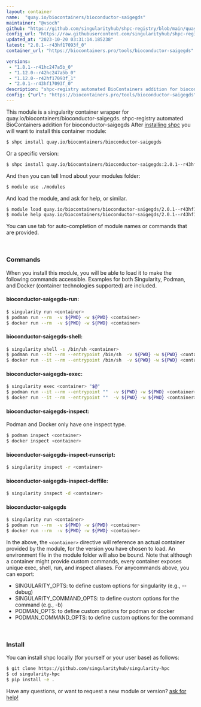 ```yaml
---
layout: container
name:  "quay.io/biocontainers/bioconductor-saigegds"
maintainer: "@vsoch"
github: "https://github.com/singularityhub/shpc-registry/blob/main/quay.io/biocontainers/bioconductor-saigegds/container.yaml"
config_url: "https://raw.githubusercontent.com/singularityhub/shpc-registry/main/quay.io/biocontainers/bioconductor-saigegds/container.yaml"
updated_at: "2023-10-20 03:31:14.185238"
latest: "2.0.1--r43hf17093f_0"
container_url: "https://biocontainers.pro/tools/bioconductor-saigegds"

versions:
 - "1.8.1--r41hc247a5b_0"
 - "1.12.0--r42hc247a5b_0"
 - "1.12.0--r42hf17093f_1"
 - "2.0.1--r43hf17093f_0"
description: "shpc-registry automated BioContainers addition for bioconductor-saigegds"
config: {"url": "https://biocontainers.pro/tools/bioconductor-saigegds", "maintainer": "@vsoch", "description": "shpc-registry automated BioContainers addition for bioconductor-saigegds", "latest": {"2.0.1--r43hf17093f_0": "sha256:c87052e75445a286c812b910ce22289470cca39c8130531ab35067b93c1021c9"}, "tags": {"1.8.1--r41hc247a5b_0": "sha256:d771d815703ac3b404466d9b0c6056736db71a36e68ad3b51cd597756745e388", "1.12.0--r42hc247a5b_0": "sha256:20c8ed9bdbc82a8bf1755d6657f85c52ae6056a28bb1a7a88849ffab15ed416a", "1.12.0--r42hf17093f_1": "sha256:49fc7fe391b43a14f50c5920324746a12e4838a71308e4c8b986d3d0aca46b43", "2.0.1--r43hf17093f_0": "sha256:c87052e75445a286c812b910ce22289470cca39c8130531ab35067b93c1021c9"}, "docker": "quay.io/biocontainers/bioconductor-saigegds"}
---
```


This module is a singularity container wrapper for quay.io/biocontainers/bioconductor-saigegds.
shpc-registry automated BioContainers addition for bioconductor-saigegds
After [installing shpc](#install) you will want to install this container module:


```bash
$ shpc install quay.io/biocontainers/bioconductor-saigegds
```

Or a specific version:

```bash
$ shpc install quay.io/biocontainers/bioconductor-saigegds:2.0.1--r43hf17093f_0
```

And then you can tell lmod about your modules folder:

```bash
$ module use ./modules
```

And load the module, and ask for help, or similar.

```bash
$ module load quay.io/biocontainers/bioconductor-saigegds/2.0.1--r43hf17093f_0
$ module help quay.io/biocontainers/bioconductor-saigegds/2.0.1--r43hf17093f_0
```

You can use tab for auto-completion of module names or commands that are provided.

<br>

### Commands

When you install this module, you will be able to load it to make the following commands accessible.
Examples for both Singularity, Podman, and Docker (container technologies supported) are included.

#### bioconductor-saigegds-run:

```bash
$ singularity run <container>
$ podman run --rm  -v ${PWD} -w ${PWD} <container>
$ docker run --rm  -v ${PWD} -w ${PWD} <container>
```

#### bioconductor-saigegds-shell:

```bash
$ singularity shell -s /bin/sh <container>
$ podman run --it --rm --entrypoint /bin/sh  -v ${PWD} -w ${PWD} <container>
$ docker run --it --rm --entrypoint /bin/sh  -v ${PWD} -w ${PWD} <container>
```

#### bioconductor-saigegds-exec:

```bash
$ singularity exec <container> "$@"
$ podman run --it --rm --entrypoint ""  -v ${PWD} -w ${PWD} <container> "$@"
$ docker run --it --rm --entrypoint ""  -v ${PWD} -w ${PWD} <container> "$@"
```

#### bioconductor-saigegds-inspect:

Podman and Docker only have one inspect type.

```bash
$ podman inspect <container>
$ docker inspect <container>
```

#### bioconductor-saigegds-inspect-runscript:

```bash
$ singularity inspect -r <container>
```

#### bioconductor-saigegds-inspect-deffile:

```bash
$ singularity inspect -d <container>
```



#### bioconductor-saigegds

```bash
$ singularity run <container>
$ podman run --rm  -v ${PWD} -w ${PWD} <container>
$ docker run --rm  -v ${PWD} -w ${PWD} <container>
```


In the above, the `<container>` directive will reference an actual container provided
by the module, for the version you have chosen to load. An environment file in the
module folder will also be bound. Note that although a container
might provide custom commands, every container exposes unique exec, shell, run, and
inspect aliases. For anycommands above, you can export:

 - SINGULARITY_OPTS: to define custom options for singularity (e.g., --debug)
 - SINGULARITY_COMMAND_OPTS: to define custom options for the command (e.g., -b)
 - PODMAN_OPTS: to define custom options for podman or docker
 - PODMAN_COMMAND_OPTS: to define custom options for the command

<br>

### Install

You can install shpc locally (for yourself or your user base) as follows:

```bash
$ git clone https://github.com/singularityhub/singularity-hpc
$ cd singularity-hpc
$ pip install -e .
```

Have any questions, or want to request a new module or version? [ask for help!](https://github.com/singularityhub/singularity-hpc/issues)